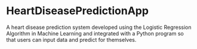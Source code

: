 # HeartDiseasePredictionApp
A heart disease prediction system developed using the Logistic Regression Algorithm in Machine Learning and integrated with a Python program so that users can input data and predict for themselves.

